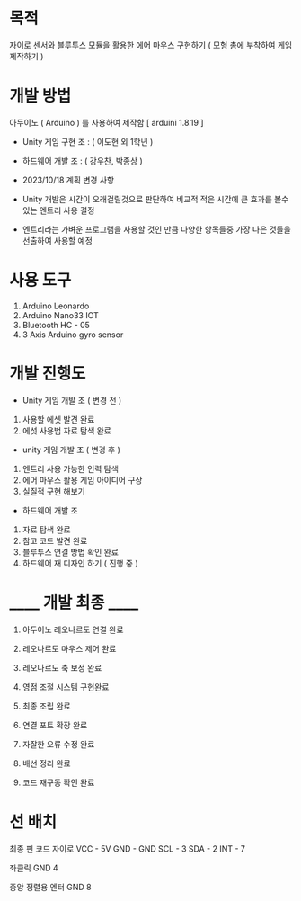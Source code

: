 # 목적
자이로 센서와 블루투스 모듈을 활용한 에어 마우스 구현하기 ( 모형 총에 부착하여 게임 제작하기 )


# 개발 방법
아두이노 ( Arduino ) 를 사용하여 제작함 [ arduini 1.8.19 ]
- Unity 게임 구현 조 : ( 이도현 외 1학년 )
- 하드웨어 개발 조 : ( 강우찬, 박종상 )
  
- 2023/10/18 계획 변경 사항
- Unity 개발은 시간이 오래걸릴것으로 판단하여 비교적 적은 시간에 큰 효과를 볼수있는 엔트리 사용 결정
- 엔트리라는 가벼운 프로그램을 사용할 것인 만큼 다양한 항목들중 가장 나은 것들을 선출하여 사용할 예정


# 사용 도구
1. Arduino Leonardo
2. Arduino Nano33 IOT
3. Bluetooth HC - 05
4. 3 Axis Arduino gyro sensor


# 개발 진행도
- Unity 게임 개발 조 ( 변경 전 )
1. 사용할 에셋 발견 완료
2. 에섯 사용법 자료 탐색 완료

- unity 게임 개발 조 ( 변경 후 )
1. 엔트리 사용 가능한 인력 탐색
2. 에어 마우스 활용 게임 아이디어 구상
3. 실질적 구현 해보기


- 하드웨어 개발 조
1. 자료 탐색 완료
2. 참고 코드 발견 완료
3. 블루투스 연결 방법 확인 완료
4. 하드웨어 재 디자인 하기 ( 진행 중 )


# ____ 개발 최종 ____

1. 아두이노 레오나르도 연결 완료
   
2. 레오나르도 마우스 제어 완료
   
3. 레오나르도 축 보정 완료
   
4. 영점 조절 시스템 구현완료
   
5. 최종 조립 완료
    
6. 연결 포트 확장 완료
    
7. 자잘한 오류 수정 완료
    
8. 배선 정리 완료
    
9. 코드 재구동 확인 완료


# 선 배치

최종 핀 코드
자이로
VCC - 5V
GND - GND
SCL - 3
SDA - 2
INT - 7

좌클릭
GND
4

중앙 정렬용 엔터
GND
8


